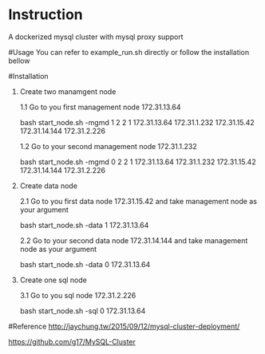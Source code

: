 # Instruction
A dockerized mysql cluster with mysql proxy support

#Usage
You can refer to example_run.sh directly or follow the installation bellow

#Installation
1.  Create two manamgent node
    
    1.1   Go to you first management node 172.31.13.64

    bash start_node.sh -mgmd 1 2 2 1 172.31.13.64 172.31.1.232 172.31.15.42 172.31.14.144 172.31.2.226
       
    1.2   Go to your second management node 172.31.1.232
    
    bash start_node.sh -mgmd 0 2 2 1 172.31.13.64 172.31.1.232 172.31.15.42 172.31.14.144 172.31.2.226
       
2.  Create data node

    2.1   Go to you first data node 172.31.15.42 and take management node as your argument
    
    bash start_node.sh -data 1 172.31.13.64
       
    2.2   Go to your second data node 172.31.14.144 and take management node as your argument
    
    bash start_node.sh -data 0 172.31.13.64
       
3.  Create one sql node

    3.1   Go to you sql node 172.31.2.226
       
    bash start_node.sh -sql 0 172.31.13.64
    
#Reference
  http://jaychung.tw/2015/09/12/mysql-cluster-deployment/
  
  https://github.com/g17/MySQL-Cluster
